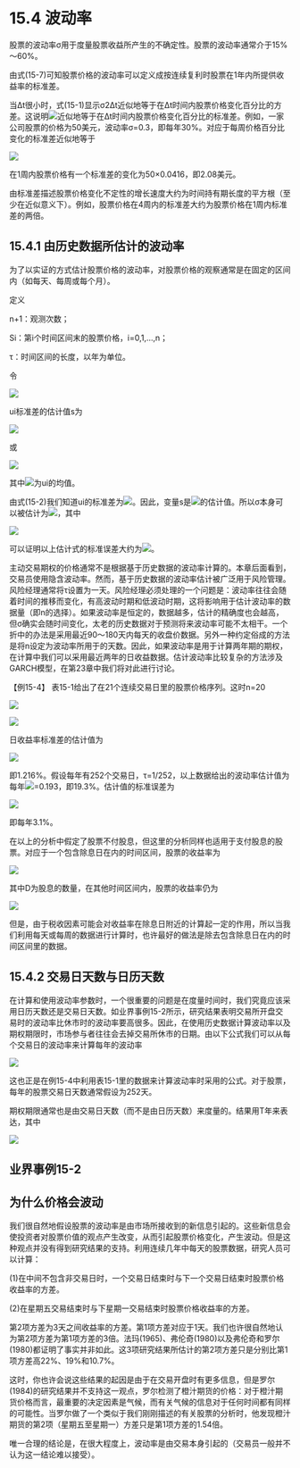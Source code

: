 # 15.4 波动率

股票的波动率σ用于度量股票收益所产生的不确定性。股票的波动率通常介于15%～60%。

由式(15-7)可知股票价格的波动率可以定义成按连续复利时股票在1年内所提供收益率的标准差。

当Δt很小时，式(15-1)显示σ2Δt近似地等于在Δt时间内股票价格变化百分比的方差。这说明![](images/2024-03-04-15-32-04.png)近似地等于在Δt时间内股票价格变化百分比的标准差。例如，一家公司股票的价格为50美元，波动率σ=0.3，即每年30%。对应于每周价格百分比变化的标准差近似地等于

![](images/2024-03-04-15-32-20.png)

在1周内股票价格有一个标准差的变化为50×0.0416，即2.08美元。


由标准差描述股票价格变化不定性的增长速度大约为时间持有期长度的平方根（至少在近似意义下）。例如，股票价格在4周内的标准差大约为股票价格在1周内标准差的两倍。

## 15.4.1 由历史数据所估计的波动率

为了以实证的方式估计股票价格的波动率，对股票价格的观察通常是在固定的区间内（如每天、每周或每个月）。

定义

n+1：观测次数；

Si：第i个时间区间末的股票价格，i=0,1,…,n；

τ：时间区间的长度，以年为单位。

令

![](images/2024-03-04-15-33-36.png)

ui标准差的估计值s为

![](images/2024-03-04-15-34-02.png)

或


![](images/2024-03-04-15-34-19.png)

其中![](images/2024-03-04-15-34-45.png)为ui的均值。

由式(15-2)我们知道ui的标准差为![](images/2024-03-04-15-34-58.png)。因此，变量s是![](images/2024-03-04-15-35-04.png)的估计值。所以σ本身可以被估计为![](images/2024-03-04-15-35-18.png)，其中

![](images/2024-03-04-15-35-40.png)

可以证明以上估计式的标准误差大约为![](images/2024-03-04-15-36-06.png)。

主动交易期权的价格通常不是根据基于历史数据的波动率计算的。本章后面看到，交易员使用隐含波动率。然而，基于历史数据的波动率估计被广泛用于风险管理。风险经理通常将τ设置为一天。风险经理必须处理的一个问题是：波动率往往会随着时间的推移而变化，有高波动时期和低波动时期，这将影响用于估计波动率的数据量（即n的选择）。如果波动率是恒定的，数据越多，估计的精确度也会越高，但σ确实会随时间变化，太老的历史数据对于预测将来波动率可能不太相干。一个折中的办法是采用最近90～180天内每天的收盘价数据。另外一种约定俗成的方法是将n设定为波动率所用于的天数。因此，如果波动率是用于计算两年期的期权，在计算中我们可以采用最近两年的日收益数据。估计波动率比较复杂的方法涉及GARCH模型，在第23章中我们将对此进行讨论。


【例15-4】 表15-1给出了在21个连续交易日里的股票价格序列。这时n=20

![](images/2024-03-04-15-36-49.png)

![](images/2024-03-04-15-37-02.png)

日收益率标准差的估计值为

![](images/2024-03-04-15-37-22.png)

即1.216%。假设每年有252个交易日，τ=1/252，以上数据给出的波动率估计值为每年![](images/2024-03-04-15-38-08.png)=0.193，即19.3%。估计值的标准误差为

![](images/2024-03-04-15-38-45.png)

即每年3.1%。


在以上的分析中假定了股票不付股息，但这里的分析同样也适用于支付股息的股票。对应于一个包含除息日在内的时间区间，股票的收益率为

![](images/2024-03-04-15-39-10.png)

其中D为股息的数量，在其他时间区间内，股票的收益率仍为

![](images/2024-03-04-15-39-27.png)

但是，由于税收因素可能会对收益率在除息日附近的计算起一定的作用，所以当我们利用每天或每周的数据进行计算时，也许最好的做法是除去包含除息日在内的时间区间里的数据。

## 15.4.2 交易日天数与日历天数

在计算和使用波动率参数时，一个很重要的问题是在度量时间时，我们究竟应该采用日历天数还是交易日天数。如业界事例15-2所示，研究结果表明交易所开盘交易时的波动率比休市时的波动率要高很多。因此，在使用历史数据计算波动率以及期权期限时，市场参与者往往会去掉交易所休市的日期。由以下公式我们可以从每个交易日的波动率来计算每年的波动率

![](images/2024-03-04-15-40-00.png)

这也正是在例15-4中利用表15-1里的数据来计算波动率时采用的公式。对于股票，每年的股票交易日天数通常假设为252天。

期权期限通常也是由交易日天数（而不是由日历天数）来度量的。结果用T年来表达，其中

![](images/2024-03-04-15-40-26.png)

## 业界事例15-2

## 为什么价格会波动

我们很自然地假设股票的波动率是由市场所接收到的新信息引起的。这些新信息会使投资者对股票价值的观点产生改变，从而引起股票价格变化，产生波动。但是这种观点并没有得到研究结果的支持。利用连续几年中每天的股票数据，研究人员可以计算：

(1)在中间不包含非交易日时，一个交易日结束时与下一个交易日结束时股票价格收益率的方差。


(2)在星期五交易结束时与下星期一交易结束时股票价格收益率的方差。

第2项方差为3天之间收益率的方差。第1项方差对应于1天。我们也许很自然地认为第2项方差为第1项方差的3倍。法玛(1965)、弗伦奇(1980)以及弗伦奇和罗尔(1980)都证明了事实并非如此。这3项研究结果所估计的第2项方差只是分别比第1项方差高22%、19%和10.7%。

这时，你也许会说这些结果的起因是由于在交易开盘时有更多信息，但是罗尔(1984)的研究结果并不支持这一观点，罗尔检测了橙汁期货的价格：对于橙汁期货价格而言，最重要的决定因素是气候，而有关气候的信息对于任何时间都有同样的可能性。当罗尔做了一个类似于我们刚刚描述的有关股票的分析时，他发现橙汁期货的第2项（星期五至星期一）方差只是第1项方差的1.54倍。

唯一合理的结论是，在很大程度上，波动率是由交易本身引起的（交易员一般并不认为这一结论难以接受）。

